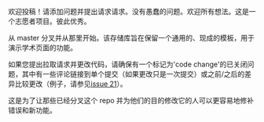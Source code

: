 欢迎投稿！请添加问题并提出请求请求。没有愚蠢的问题。欢迎所有想法。这是一个志愿者项目。彼此优秀。

从 master 分叉并从那里开始。该存储库旨在保留一个通用的、现成的模板，用于演示学术页面的功能。

如果您提出拉取请求并更改代码，请确保有一个标记为'code change'的已关闭问题，其中有一些评论链接到单个提交（如果更改只是一次提交）或之前/之后的差异比较更改（例子，请参见[issue 21](https://github.com/academicpages/academicpages.github.io/issues/21)）。

这是为了让那些已经分叉这个 repo 并为他们的目的修改它的人可以更容易地修补错误和新功能。
